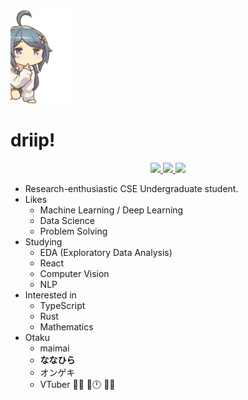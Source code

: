 <img src="https://raw.githubusercontent.com/Dogdriip/Dogdriip/master/koboshi.png" width="100px">

# driip!

<p align="center">
  <a href="https://driip.me">
    <img src="https://img.shields.io/badge/Homepage-driip.me-FF1B8D?style=flat-square" />
  </a>
  <a href="https://driip.me/blog">
    <img src="https://img.shields.io/badge/Blog-driip.me/blog-FFDA00?style=flat-square" />
  </a>
  <a href="https://driip.me/cv">
    <img src="https://img.shields.io/badge/CV-driip.me/cv-1BB3FF?style=flat-square" />
  </a>
</p>

- Research-enthusiastic CSE Undergraduate student.
- Likes
  - Machine Learning / Deep Learning
  - Data Science
  - Problem Solving
- Studying
  - EDA (Exploratory Data Analysis)
  - React
  - Computer Vision
  - NLP
- Interested in
  - TypeScript
  - Rust
  - Mathematics
- Otaku
  - maimai
  - **ななひら**
  - オンゲキ
  - VTuber 🍙🥐 🏰🕛 🐶💙
